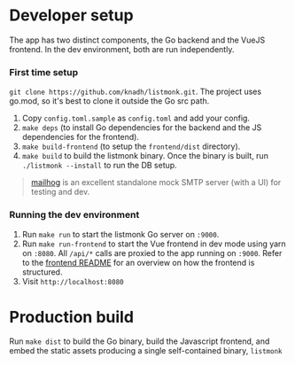 # Developer setup
The app has two distinct components, the Go backend and the VueJS frontend. In the dev environment, both are run independently.

### First time setup
`git clone https://github.com/knadh/listmonk.git`. The project uses go.mod, so it's best to clone it outside the Go src path.

1. Copy `config.toml.sample` as `config.toml` and add your config.
2. `make deps` (to install Go dependencies for the backend and the JS dependencies for the frontend).
3. `make build-frontend` (to setup the `frontend/dist` directory).
3. `make build` to build the listmonk binary. Once the binary is built, run `./listmonk --install` to run the DB setup.

> [mailhog](https://github.com/mailhog/MailHog) is an excellent standalone mock SMTP server (with a UI) for testing and dev.

### Running the dev environment
1. Run `make run` to start the listmonk Go server on `:9000`.
2. Run `make run-frontend` to start the Vue frontend in dev mode using yarn on `:8080`. All `/api/*` calls are proxied to the app running on `:9000`. Refer to the [frontend README](https://github.com/knadh/listmonk/blob/master/frontend/README.md) for an overview on how the frontend is structured.
3. Visit `http://localhost:8080`


# Production build

Run `make dist` to build the Go binary, build the Javascript frontend, and embed the static assets producing a single self-contained binary, `listmonk`
